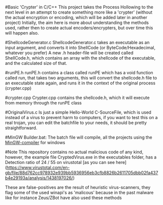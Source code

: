 #Basic 'Crypter' in C/C++
This project takes the Process Hollowing to the next level in an attempt to create something more like a 'crypter' (without the actual encryption or encoding, which will be added later in another project) 
Initially, the aim here is more about understanding the methods used, rather then to create actual encoders/encrypters, but over time this will happen also.

#ShellcodeGenerator.c
ShellcodeGenerator.c takes an executable as an input argument, and converts it into ShellCode (or ByteCode/Hexadecimal, whatever you prefer) 
A new .h header-file will be created called ShellCode.h, which contains an array with the shellcode of the executable, and the calculated size of that.

#runPE.h
runPE.h contains a class called runPE which has a void function called run, that takes two arguments, this will convert the shellcode.h file to an executable state again, and runs it in the context of the original process (crypter.cpp)

#crypter.cpp
Crypter.cpp contains the shellcode.h, which it will execute from memory through the runPE class

#OriginalVirus.c
Is just a simple Hello-World C-SourceFile, which is used instead of a virus to prevent harm to computers, if you want to test this on a real trojan, you can edit the batchfile to your needs, it should be pretty straightforward.

#MinGW Builder.bat: 
The batch file will compile, all the projects using the [MinGW-compiler](http://www.mingw.org/) for windows

#Note
This repository contains no actual malicious code of any kind, however, the example file CryptedVirus.exe in the executables folder, has a Detection ratio of 24 / 55 on virustotal [as you can see here] (https://www.virustotal.com/en-gb/file/88d762cc978932e939bb5936956eb3cfb8826b2611705dbb02fa437b4e29193a/analysis/1438197026/)

These are false-positives are the result of heuristic virus-scanners, they flag some of the used winapi's as 'malicous' because in the past malware like for instance Zeus/ZBot have also used these methods
